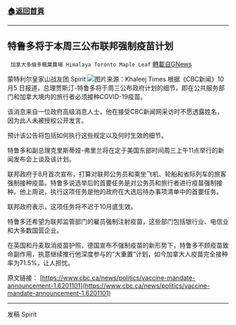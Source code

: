 ###  [:house:返回首頁](https://github.com/ourhimalayas/txt)
---


## 特鲁多将于本周三公布联邦强制疫苗计划
` 加拿大多倫多楓葉農場 Himalaya Toronto Maple Leaf` [轉載自GNews](https://gnews.org/zh-hans/1575986/)

蒙特利尔皇家山战友团 Spirit
![](https://assets.gnews.org/wp-content/uploads/2021/10/AR-210919039.jpg)图片来源：Khaleej Times
根据《CBC新闻》10月5 日报道，总理贾斯汀-特鲁多将于周三公布政府计划的细节，即在公共服务部门和加拿大境内的旅行者必须接种COVID-19疫苗。

该消息来自一位政府高级消息人士，他在接受CBC新闻网采访时不愿透露姓名，因为此人未被授权公开发言。

预计该公告将包括如何执行这些规定以及何时生效的细节。

特鲁多和副总理克里斯蒂娅-弗里兰将在定于美国东部时间周三上午11点举行的新闻发布会上谈及该计划。

联邦政府于8月首次宣布，打算对联邦公务员和乘坐飞机、轮船和省际列车的旅客强制接种疫苗。特鲁多说选举后的首要任务是对公务员和旅行者进行疫苗强制接种。他上周说，执行这项任务是他的政府在大选后待办事项清单中的首要任务。

联邦政府表示，这项任务将不迟于10月底生效。

特鲁多还希望为联邦监管部门的雇员强制注射疫苗，这些部门包括银行业、电信业和大多数国营企业。

在英国和丹麦取消疫苗护照，德国宣布不强制疫苗的新形势下，特鲁多不顾疫苗致命副作用，执意继续推行他深度参与的“大重置”计划，如今加拿大人疫苗完全接种率为71.5%，让人担忧。

原文链接：
[https://www.cbc.ca/news/politics/vaccine-mandate-announcement-1.6201101](https://www.cbc.ca/news/politics/vaccine-mandate-announcement-1.6201101)

* * *

发稿 Spirit
